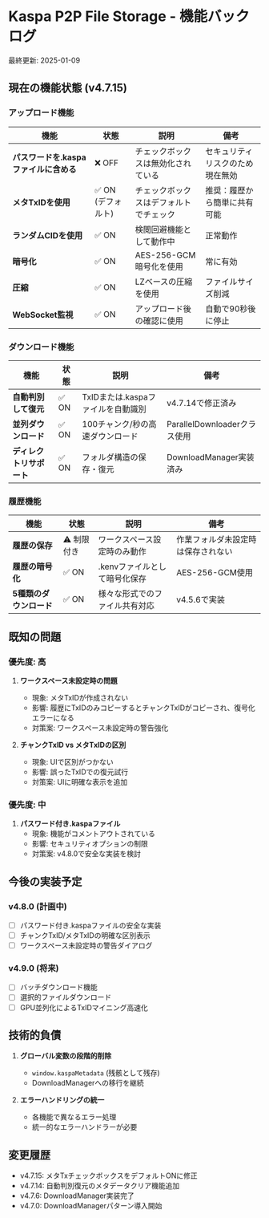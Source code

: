 # Kaspa P2P File Storage - 機能バックログ

最終更新: 2025-01-09

## 現在の機能状態 (v4.7.15)

### アップロード機能

| 機能 | 状態 | 説明 | 備考 |
|------|------|------|------|
| **パスワードを.kaspaファイルに含める** | ❌ OFF | チェックボックスは無効化されている | セキュリティリスクのため現在無効 |
| **メタTxIDを使用** | ✅ ON (デフォルト) | チェックボックスはデフォルトでチェック | 推奨：履歴から簡単に共有可能 |
| **ランダムCIDを使用** | ✅ ON | 検閲回避機能として動作中 | 正常動作 |
| **暗号化** | ✅ ON | AES-256-GCM暗号化を使用 | 常に有効 |
| **圧縮** | ✅ ON | LZベースの圧縮を使用 | ファイルサイズ削減 |
| **WebSocket監視** | ✅ ON | アップロード後の確認に使用 | 自動で90秒後に停止 |

### ダウンロード機能

| 機能 | 状態 | 説明 | 備考 |
|------|------|------|------|
| **自動判別して復元** | ✅ ON | TxIDまたは.kaspaファイルを自動識別 | v4.7.14で修正済み |
| **並列ダウンロード** | ✅ ON | 100チャンク/秒の高速ダウンロード | ParallelDownloaderクラス使用 |
| **ディレクトリサポート** | ✅ ON | フォルダ構造の保存・復元 | DownloadManager実装済み |

### 履歴機能

| 機能 | 状態 | 説明 | 備考 |
|------|------|------|------|
| **履歴の保存** | ⚠️ 制限付き | ワークスペース設定時のみ動作 | 作業フォルダ未設定時は保存されない |
| **履歴の暗号化** | ✅ ON | .kenvファイルとして暗号化保存 | AES-256-GCM使用 |
| **5種類のダウンロード** | ✅ ON | 様々な形式でのファイル共有対応 | v4.5.6で実装 |

## 既知の問題

### 優先度: 高

1. **ワークスペース未設定時の問題**
   - 現象: メタTxIDが作成されない
   - 影響: 履歴にTxIDのみコピーするとチャンクTxIDがコピーされ、復号化エラーになる
   - 対策案: ワークスペース未設定時の警告強化

2. **チャンクTxID vs メタTxIDの区別**
   - 現象: UIで区別がつかない
   - 影響: 誤ったTxIDでの復元試行
   - 対策案: UIに明確な表示を追加

### 優先度: 中

1. **パスワード付き.kaspaファイル**
   - 現象: 機能がコメントアウトされている
   - 影響: セキュリティオプションの制限
   - 対策案: v4.8.0で安全な実装を検討

## 今後の実装予定

### v4.8.0 (計画中)
- [ ] パスワード付き.kaspaファイルの安全な実装
- [ ] チャンクTxID/メタTxIDの明確な区別表示
- [ ] ワークスペース未設定時の警告ダイアログ

### v4.9.0 (将来)
- [ ] バッチダウンロード機能
- [ ] 選択的ファイルダウンロード
- [ ] GPU並列化によるTxIDマイニング高速化

## 技術的負債

1. **グローバル変数の段階的削除**
   - `window.kaspaMetadata` (残骸として残存)
   - DownloadManagerへの移行を継続

2. **エラーハンドリングの統一**
   - 各機能で異なるエラー処理
   - 統一的なエラーハンドラーが必要

## 変更履歴

- v4.7.15: メタTxチェックボックスをデフォルトONに修正
- v4.7.14: 自動判別復元のメタデータクリア機能追加
- v4.7.6: DownloadManager実装完了
- v4.7.0: DownloadManagerパターン導入開始